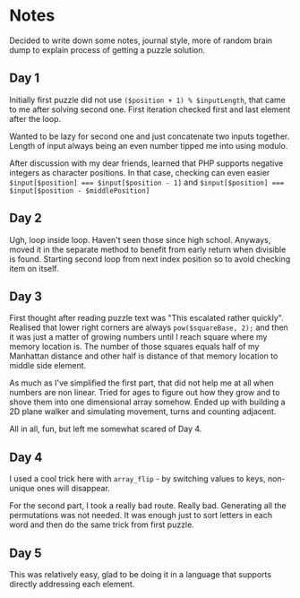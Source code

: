 # Notes
Decided to write down some notes, journal style, more of random brain dump to explain process of getting a puzzle solution.

## Day 1
Initially first puzzle did not use `($position + 1) % $inputLength`, that came to me after solving second one.
First iteration checked first and last element after the loop.

Wanted to be lazy for second one and just concatenate two inputs together. 
Length of input always being an even number tipped me into using modulo.  

After discussion with my dear friends, learned that PHP supports negative integers as character positions.
In that case, checking can even easier `$input[$position] === $input[$position - 1]` and `$input[$position] === $input[$position - $middlePosition]`  

## Day 2
Ugh, loop inside loop. Haven't seen those since high school. Anyways, moved it in the separate method to benefit from early return when divisible is found.
Starting second loop from next index position so to avoid checking item on itself.

## Day 3
First thought after reading puzzle text was "This escalated rather quickly".
Realised that lower right corners are always `pow($squareBase, 2);` and then it was just a matter of growing numbers until I reach square where my memory location is.
The number of those squares equals half of my Manhattan distance and other half is distance of that memory location to middle side element.

As much as I've simplified the first part, that did not help me at all when numbers are non linear. Tried for ages to figure out how they grow and to shove them into one dimensional array somehow.
Ended up with building a 2D plane walker and simulating movement, turns and counting adjacent.

All in all, fun, but left me somewhat scared of Day 4.

## Day 4
I used a cool trick here with `array_flip` - by switching values to keys, non-unique ones will disappear.

For the second part, I took a really bad route. Really bad. Generating all the permutations was not needed. It was enough
just to sort letters in each word and then do the same trick from first puzzle.

## Day 5
This was relatively easy, glad to be doing it in a language that supports directly addressing each element.

